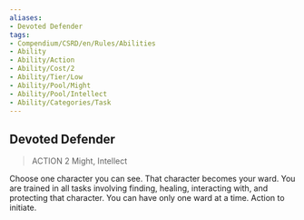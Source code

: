 ```yaml
---
aliases:
- Devoted Defender
tags:
- Compendium/CSRD/en/Rules/Abilities
- Ability
- Ability/Action
- Ability/Cost/2
- Ability/Tier/Low
- Ability/Pool/Might
- Ability/Pool/Intellect
- Ability/Categories/Task
---
```


  
## Devoted Defender  
>ACTION 2  Might, Intellect  
  
Choose one character you can see. That character becomes your ward. You are trained in all tasks involving finding, healing, interacting with, and protecting that character. You can have only one ward at a time. Action to initiate.